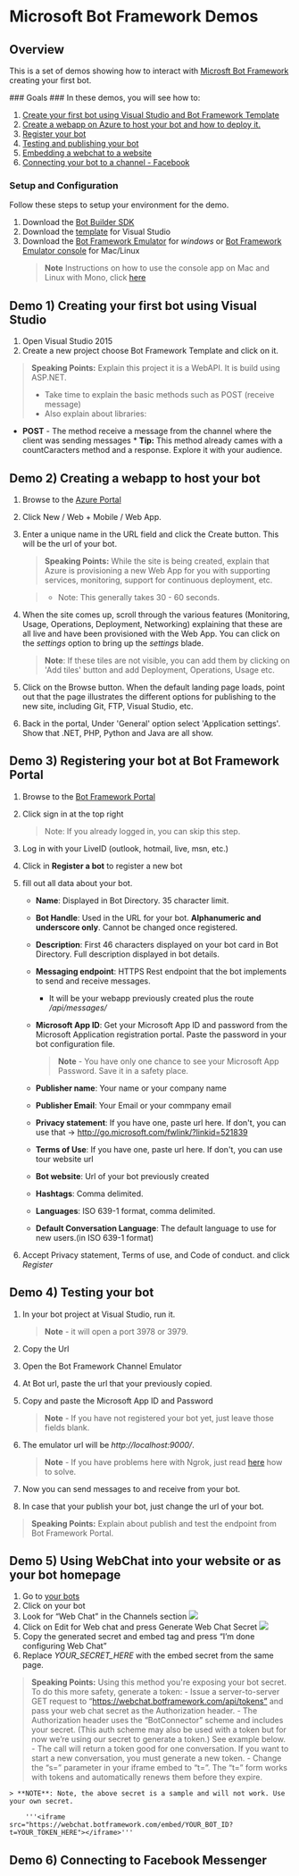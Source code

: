 # Microsoft Bot Framework Demos #

<a name="Overview"></a>
## Overview ##
This is a set of demos showing how to interact with [Microsft Bot Framework](https://dev.botframework.com) creating your first bot.

<a id="goals" />
### Goals ###
In these demos, you will see how to:

1. [Create your first bot using Visual Studio and Bot Framework Template](#Demo1)
2. [Create a webapp on Azure to host your bot and how to deploy it.](#Demo2)
3. [Register your bot](#Demo3)
4. [Testing and publishing your bot](#Demo4)
5. [Embedding a webchat to a website](#Demo5)
6. [Connecting your bot to a channel - Facebook](#Demo6)

<a name="setup"></a>
### Setup and Configuration ###
Follow these steps to setup your environment for the demo.

1. Download the [Bot Builder SDK](https://github.com/Microsoft/BotBuilder/tree/master/CSharp)
2. Download the [template](http://aka.ms/bf-bc-vstemplate) for Visual Studio
3. Download the [Bot Framework Emulator](https://aka.ms/bf-bc-emulator) for _windows_ or [Bot Framework Emulator console](https://aka.ms/bfemulator) for Mac/Linux
    > **Note** Instructions on how to use the console app on Mac and Linux with Mono, click [here](https://docs.botframework.com/en-us/tools/bot-framework-emulator/#mac-and-linux-support-using-command-line-emulator)

<a name="Demo1"></a>
## Demo 1) Creating your first bot using Visual Studio ##

1. Open Visual Studio 2015
2. Create a new project choose Bot Framework Template and click on it.

> **Speaking Points:** Explain this project it is a WebAPI. It is build using ASP.NET.
>- Take time to explain the basic methods such as POST (receive message)
>- Also explain about libraries:
       
 * **POST** - The method receive a message from the channel where the client was sending messages
        * **Tip:** This method already cames with a countCaracters method and a response. Explore it with your audience.


<a name="Demo2"></a>
## Demo 2) Creating a webapp to host your bot

1. Browse to the [Azure Portal](https://portal.azure.com)

2. Click New / Web + Mobile / Web App.

3. Enter a unique name in the URL field and click the Create button. This will be the url of your bot.

    > **Speaking Points:** While the site is being created, explain that Azure is provisioning a new Web App for you with supporting services, monitoring, support for continuous deployment, etc.

    >- Note: This generally takes 30 - 60 seconds.

4. When the site comes up, scroll through the various features (Monitoring, Usage, Operations, Deployment, Networking) explaining that these are all live and have been provisioned with the Web App. You can click on the _settings_ option to bring up the _settings_ blade.

    > **Note**: If these tiles are not visible, you can add them by clicking on 'Add tiles' button and add Deployment, Operations, Usage etc.

5. Click on the Browse button. When the default landing page loads, point out that the page illustrates the different options for publishing to the new site, including Git, FTP, Visual Studio, etc.

6.  Back in the portal, Under 'General' option select 'Application settings'. Show that .NET, PHP, Python and Java are all show.


<a name="Demo3"></a>
## Demo 3) Registering your bot at Bot Framework Portal

1. Browse to the [Bot Framework Portal](https://dev.botframework.com/)

2. Click sign in at the top right

    > Note: If you already logged in, you can skip this step.

3. Log in with your LiveID (outlook, hotmail, live, msn, etc.)

4. Click in **Register a bot** to register a new bot

5. fill out all data about your bot.
    * **Name**: Displayed in Bot Directory. 35 character limit.
    * **Bot Handle**: Used in the URL for your bot. **Alphanumeric and underscore only**. Cannot be changed once registered.
    * **Description**: First 46 characters displayed on your bot card in Bot Directory. Full description displayed in bot details.

    * **Messaging endpoint**: HTTPS Rest endpoint that the bot implements to send and receive messages.
        - It will be your webapp previously created plus the route */api/messages/*
    * **Microsoft App ID**: Get your Microsoft App ID and password from the Microsoft Application registration portal. Paste the password in your bot configuration file.
        > **Note** - You have only one chance to see your Microsoft App Password. Save it in a safety place.

    * **Publisher name**: Your name or your company name
    * **Publisher Email**: Your Email or your commpany email
    * **Privacy statement**: If you have one, paste url here. If don't, you can use that -> http://go.microsoft.com/fwlink/?linkid=521839
    * **Terms of Use**: If you have one, paste url here. If don't, you can use tour website url
    * **Bot website**: Url of your bot previously created
    * **Hashtags**: Comma delimited.
    * **Languages**: ISO 639-1 format, comma delimited.
    * **Default Conversation Language**: The default language to use for new users.(in ISO 639-1 format)

6.  Accept Privacy statement, Terms of use, and Code of conduct. and click _Register_

<a name="Demo4"></a>
## Demo 4) Testing your bot

1. In your bot project at Visual Studio, run it.

    > **Note** - it will open a port 3978 or 3979.

2. Copy the Url

3. Open the Bot Framework Channel Emulator

4. At Bot url, paste the url that your previously copied.

5. Copy and paste the Microsoft App ID and Password

    > **Note** - If you have not registered your bot yet, just leave those fields blank.

6. The emulator url will be _http://localhost:9000/_.

    > **Note** - If you have problems here with Ngrok, just read [here](https://docs.botframework.com/en-us/tools/bot-framework-emulator/#navtitle) how to solve.

7. Now you can send messages to and receive from your bot.

8. In case that your publish your bot, just change the url of your bot.

> **Speaking Points:** Explain about publish and test the endpoint from Bot Framework Portal.


<a name="Demo5"></a>
## Demo 5) Using WebChat into your website or as your bot homepage

1. Go to [your bots](https://dev.botframework.com/#/bots)
2. Click on your bot
3. Look for “Web Chat” in the Channels section
    ![](images/chatwidget-channel.png)
4. Click on Edit for Web chat and press Generate Web Chat Secret
    ![](images/chatwidget-token.PNG)
5. Copy the generated secret and embed tag and press “I’m done configuring Web Chat”
6. Replace _YOUR_SECRET_HERE_ with the embed secret from the same page.

> **Speaking Points:** Using this method you're exposing your bot secret. To do this more safety, generate a token:
    - Issue a server-to-server GET request to “https://webchat.botframework.com/api/tokens” and pass your web chat secret as the Authorization header.
    - The Authorization header uses the “BotConnector” scheme and includes your secret. (This auth scheme may also be used with a token but for now we’re using our secret to generate a token.) See example below.
    - The call will return a token good for one conversation. If you want to start a new conversation, you must generate a new token.
    - Change the “s=” parameter in your iframe embed to “t=”. The “t=” form works with tokens and automatically renews them before they expire.

    > **NOTE**: Note, the above secret is a sample and will not work. Use your own secret.
    
        '''<iframe src="https://webchat.botframework.com/embed/YOUR_BOT_ID?t=YOUR_TOKEN_HERE"></iframe>'''


<a name="Demo6"></a>
## Demo 6) Connecting to Facebook Messenger